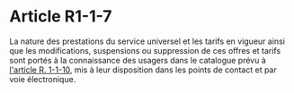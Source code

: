 # Article R1-1-7

La nature des prestations du service universel et les tarifs en vigueur ainsi que les modifications, suspensions ou suppression de ces offres et tarifs sont portés à la connaissance des usagers dans le catalogue prévu à [l'article R. 1-1-10][1], mis à leur disposition dans les points de contact et par voie électronique.

 [1]: /affichCodeArticle.do?cidTexte=LEGITEXT000006070987&idArticle=LEGIARTI000006466158&dateTexte=&categorieLien=cid